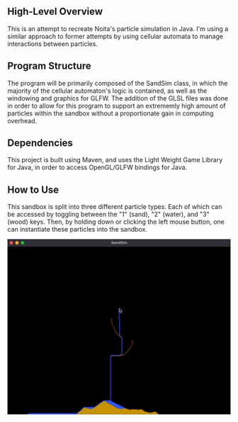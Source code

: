 ## High-Level Overview

This is an attempt to recreate Noita's particle simulation in Java. I'm using a similar approach to former attempts by using cellular automata to manage interactions between particles.

## Program Structure

The program will be primarily composed of the SandSim class, in which the majority of the cellular automaton's logic is contained, as well as the windowing and graphics for GLFW. The addition of the GLSL files was done in order to allow for this program to support an 
extrememly high amount of particles within the sandbox without a proportionate gain in computing overhead.

## Dependencies

This project is built using Maven, and uses the Light Weight Game Library for Java, in order to access OpenGL/GLFW bindings for Java.

## How to Use

This sandbox is split into three different particle types. Each of which can be accessed by toggling between the "1" (sand), "2" (water), and "3" (wood) keys. Then, by holding down or clicking the left mouse button, one can instantiate these particles into the sandbox.

![alt text](image-1.png)


